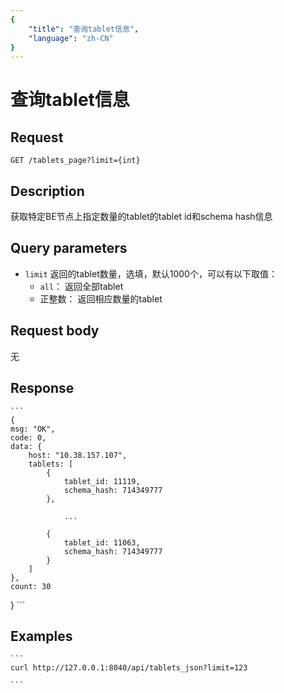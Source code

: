 ```yaml
---
{
    "title": "查询tablet信息",
    "language": "zh-CN"
}
---
```


<!-- 
Licensed to the Apache Software Foundation (ASF) under one
or more contributor license agreements.  See the NOTICE file
distributed with this work for additional information
regarding copyright ownership.  The ASF licenses this file
to you under the Apache License, Version 2.0 (the
"License"); you may not use this file except in compliance
with the License.  You may obtain a copy of the License at

  http://www.apache.org/licenses/LICENSE-2.0

Unless required by applicable law or agreed to in writing,
software distributed under the License is distributed on an
"AS IS" BASIS, WITHOUT WARRANTIES OR CONDITIONS OF ANY
KIND, either express or implied.  See the License for the
specific language governing permissions and limitations
under the License.
-->

# 查询tablet信息

## Request

`GET /tablets_page?limit={int}`

## Description

获取特定BE节点上指定数量的tablet的tablet id和schema hash信息

## Query parameters

* `limit`
    返回的tablet数量，选填，默认1000个，可以有以下取值：
    - `all`： 返回全部tablet
    - 正整数： 返回相应数量的tablet

## Request body

无

## Response

    ```
    {
    msg: "OK",
    code: 0,
    data: {
        host: "10.38.157.107",
        tablets: [
            {
                tablet_id: 11119,
                schema_hash: 714349777
            },

                ...

            {
                tablet_id: 11063,
                schema_hash: 714349777
            }
        ]
    },
    count: 30
}
    ```
## Examples


    ```
    curl http://127.0.0.1:8040/api/tablets_json?limit=123

    ```

